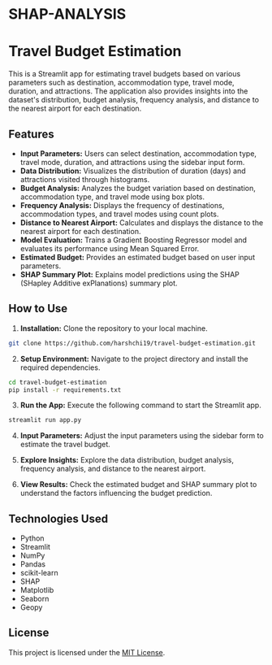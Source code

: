 # SHAP-ANALYSIS
# Travel Budget Estimation

This is a Streamlit app for estimating travel budgets based on various parameters such as destination, accommodation type, travel mode, duration, and attractions. The application also provides insights into the dataset's distribution, budget analysis, frequency analysis, and distance to the nearest airport for each destination.

## Features

- **Input Parameters:** Users can select destination, accommodation type, travel mode, duration, and attractions using the sidebar input form.
- **Data Distribution:** Visualizes the distribution of duration (days) and attractions visited through histograms.
- **Budget Analysis:** Analyzes the budget variation based on destination, accommodation type, and travel mode using box plots.
- **Frequency Analysis:** Displays the frequency of destinations, accommodation types, and travel modes using count plots.
- **Distance to Nearest Airport:** Calculates and displays the distance to the nearest airport for each destination.
- **Model Evaluation:** Trains a Gradient Boosting Regressor model and evaluates its performance using Mean Squared Error.
- **Estimated Budget:** Provides an estimated budget based on user input parameters.
- **SHAP Summary Plot:** Explains model predictions using the SHAP (SHapley Additive exPlanations) summary plot.

## How to Use

1. **Installation:** Clone the repository to your local machine.

```bash
git clone https://github.com/harshchi19/travel-budget-estimation.git
```

2. **Setup Environment:** Navigate to the project directory and install the required dependencies.

```bash
cd travel-budget-estimation
pip install -r requirements.txt
```

3. **Run the App:** Execute the following command to start the Streamlit app.

```bash
streamlit run app.py
```

4. **Input Parameters:** Adjust the input parameters using the sidebar form to estimate the travel budget.

5. **Explore Insights:** Explore the data distribution, budget analysis, frequency analysis, and distance to the nearest airport.

6. **View Results:** Check the estimated budget and SHAP summary plot to understand the factors influencing the budget prediction.

## Technologies Used

- Python
- Streamlit
- NumPy
- Pandas
- scikit-learn
- SHAP
- Matplotlib
- Seaborn
- Geopy

## License

This project is licensed under the [MIT License](LICENSE).
